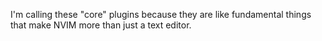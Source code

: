 I'm calling these "core" plugins because they are like fundamental things that make
NVIM more than just a text editor. 
